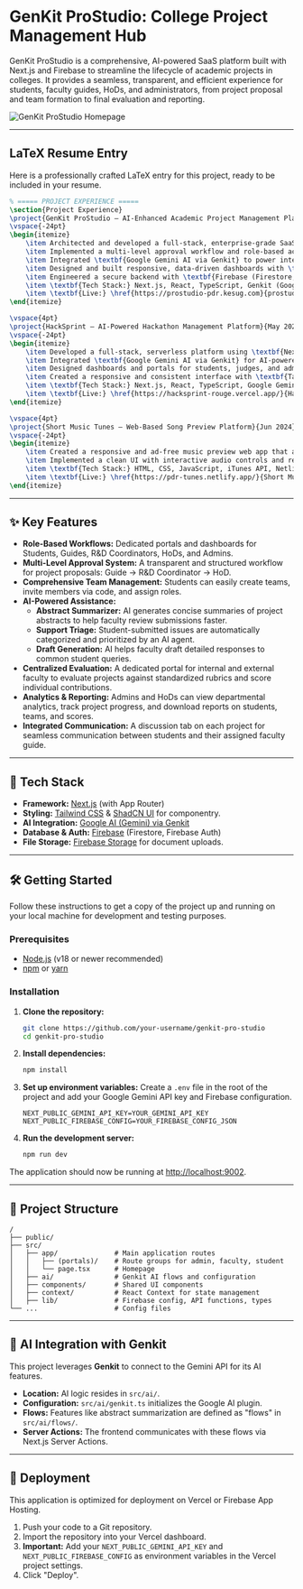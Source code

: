 

# GenKit ProStudio: College Project Management Hub

GenKit ProStudio is a comprehensive, AI-powered SaaS platform built with Next.js and Firebase to streamline the lifecycle of academic projects in colleges. It provides a seamless, transparent, and efficient experience for students, faculty guides, HoDs, and administrators, from project proposal and team formation to final evaluation and reporting.

![GenKit ProStudio Homepage](https://i.imgur.com/your-screenshot.png) <!-- Replace with a real screenshot URL ---> 

---

## LaTeX Resume Entry

Here is a professionally crafted LaTeX entry for this project, ready to be included in your resume.

```latex
% ===== PROJECT EXPERIENCE =====
\section{Project Experience}
\project{GenKit ProStudio – AI-Enhanced Academic Project Management Platform}{Aug 2024}{}
\vspace{-24pt}
\begin{itemize}
    \item Architected and developed a full-stack, enterprise-grade SaaS platform using \textbf{Next.js} and \textbf{Firebase} to digitize and manage the entire academic project lifecycle for colleges.
    \item Implemented a multi-level approval workflow and role-based access control for Students, Guides, HoDs, and Admins, ensuring transparent and efficient project tracking.
    \item Integrated \textbf{Google Gemini AI via Genkit} to power intelligent features, including an AI Idea Generator, a code reviewer, a pitch outline creator, and an AI-driven teammate matchmaking system.
    \item Designed and built responsive, data-driven dashboards with \textbf{Tailwind CSS} and \textbf{ShadCN UI} for user management, project evaluation, analytics, and automated reporting.
    \item Engineered a secure backend with \textbf{Firebase (Firestore, Auth, Storage)}, handling user authentication, data persistence, and file uploads.
    \item \textbf{Tech Stack:} Next.js, React, TypeScript, Genkit (Google Gemini), Firebase, Tailwind CSS
    \item \textbf{Live:} \href{https://prostudio-pdr.kesug.com}{prostudio-pdr.kesug.com} ~~~ \textbf{GitHub:} \href{https://github.com/PDReddyDhanu/GenKit-ProStudio}{Repo}
\end{itemize}

\vspace{4pt}
\project{HackSprint – AI-Powered Hackathon Management Platform}{May 2025}{}
\vspace{-24pt}
\begin{itemize}
    \item Developed a full-stack, serverless platform using \textbf{Next.js (App Router)} for managing internal college hackathons.
    \item Integrated \textbf{Google Gemini AI via Genkit} for AI-powered project idea generation, code reviews, and automated judge summaries.
    \item Designed dashboards and portals for students, judges, and admins, including a real-time leaderboard and auto certificate generation using \textbf{jsPDF}.
    \item Created a responsive and consistent interface with \textbf{Tailwind CSS}, enhancing usability across devices.
    \item \textbf{Tech Stack:} Next.js, React, TypeScript, Google Gemini AI API, Tailwind CSS
    \item \textbf{Live:} \href{https://hacksprint-rouge.vercel.app/}{HackSprint} ~~~ \textbf{GitHub:} \href{https://github.com/PDReddyDhanu/hacksprit}{Repo}
\end{itemize}

\vspace{4pt}
\project{Short Music Tunes – Web-Based Song Preview Platform}{Jun 2024}{}
\vspace{-24pt}
\begin{itemize}
    \item Created a responsive and ad-free music preview web app that allows users to search and play short song clips in real-time using the \textbf{iTunes Search API}.
    \item Implemented a clean UI with interactive audio controls and responsive design for a smooth experience across devices.
    \item \textbf{Tech Stack:} HTML, CSS, JavaScript, iTunes API, Netlify
    \item \textbf{Live:} \href{https://pdr-tunes.netlify.app/}{Short Music Tunes} ~~~ \textbf{GitHub:} \href{https://github.com/PDReddyDhanu/Short-Music-Tunes}{Repo}
\end{itemize}
```

---

## ✨ Key Features

- **Role-Based Workflows:** Dedicated portals and dashboards for Students, Guides, R&D Coordinators, HoDs, and Admins. 
- **Multi-Level Approval System:** A transparent and structured workflow for project proposals: Guide → R&D Coordinator → HoD.
- **Comprehensive Team Management:** Students can easily create teams, invite members via code, and assign roles.
- **AI-Powered Assistance:**
    - **Abstract Summarizer:** AI generates concise summaries of project abstracts to help faculty review submissions faster.
    - **Support Triage:** Student-submitted issues are automatically categorized and prioritized by an AI agent.
    - **Draft Generation:** AI helps faculty draft detailed responses to common student queries.
- **Centralized Evaluation:** A dedicated portal for internal and external faculty to evaluate projects against standardized rubrics and score individual contributions.
- **Analytics & Reporting:** Admins and HoDs can view departmental analytics, track project progress, and download reports on students, teams, and scores.
- **Integrated Communication:** A discussion tab on each project for seamless communication between students and their assigned faculty guide.

---

## 🚀 Tech Stack

- **Framework:** [Next.js](https://nextjs.org/) (with App Router)
- **Styling:** [Tailwind CSS](https://tailwindcss.com/) & [ShadCN UI](https://ui.shadcn.com/) for componentry.
- **AI Integration:** [Google AI (Gemini) via Genkit](https://firebase.google.com/docs/genkit)
- **Database & Auth:** [Firebase](https://firebase.google.com/) (Firestore, Firebase Auth)
- **File Storage:** [Firebase Storage](https://firebase.google.com/docs/storage) for document uploads.

---

## 🛠️ Getting Started

Follow these instructions to get a copy of the project up and running on your local machine for development and testing purposes.

### Prerequisites

- [Node.js](https://nodejs.org/en/) (v18 or newer recommended)
- [npm](https://www.npmjs.com/) or [yarn](https://yarnpkg.com/)

### Installation

1.  **Clone the repository:**
    ```bash
    git clone https://github.com/your-username/genkit-pro-studio
    cd genkit-pro-studio
    ```

2.  **Install dependencies:**
    ```bash
    npm install
    ```

3.  **Set up environment variables:**
    Create a `.env` file in the root of the project and add your Google Gemini API key and Firebase configuration.
    ```env
    NEXT_PUBLIC_GEMINI_API_KEY=YOUR_GEMINI_API_KEY
    NEXT_PUBLIC_FIREBASE_CONFIG=YOUR_FIREBASE_CONFIG_JSON
    ```

4.  **Run the development server:**
    ```bash
    npm run dev
    ```

The application should now be running at [http://localhost:9002](http://localhost:9002).

---

## 📂 Project Structure

```
/
├── public/
├── src/
│   ├── app/              # Main application routes
│   │   ├── (portals)/    # Route groups for admin, faculty, student
│   │   └── page.tsx      # Homepage
│   ├── ai/               # Genkit AI flows and configuration
│   ├── components/       # Shared UI components
│   ├── context/          # React Context for state management
│   ├── lib/              # Firebase config, API functions, types
└── ...                   # Config files
```

---

## 🤖 AI Integration with Genkit

This project leverages **Genkit** to connect to the Gemini API for its AI features.

- **Location:** AI logic resides in `src/ai/`.
- **Configuration:** `src/ai/genkit.ts` initializes the Google AI plugin.
- **Flows:** Features like abstract summarization are defined as "flows" in `src/ai/flows/`.
- **Server Actions:** The frontend communicates with these flows via Next.js Server Actions.

---

## 🚀 Deployment

This application is optimized for deployment on Vercel or Firebase App Hosting.

1.  Push your code to a Git repository.
2.  Import the repository into your Vercel dashboard.
3.  **Important:** Add your `NEXT_PUBLIC_GEMINI_API_KEY` and `NEXT_PUBLIC_FIREBASE_CONFIG` as environment variables in the Vercel project settings.
4.  Click "Deploy".
